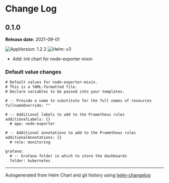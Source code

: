 # Change Log

## 0.1.0

**Release date:** 2021-09-01

![AppVersion: 1.2.2](https://img.shields.io/static/v1?label=AppVersion&message=1.2.2&color=success&logo=)
![Helm: v3](https://img.shields.io/static/v1?label=Helm&message=v3&color=informational&logo=helm)

- Add: init chart for node-exporter mixin

### Default value changes

```diff
# Default values for node-exporter-mixin.
# This is a YAML-formatted file.
# Declare variables to be passed into your templates.

# -- Provide a name to substitute for the full names of resources
fullnameOverride: ""

# -- Additional labels to add to the Prometheus rules
additionalLabels: {}
  # app: node-exporter

# -- Additional annotations to add to the Prometheus rules
additionalAnnotations: {}
  # role: monitoring

grafana:
  # -- Grafana folder in which to store the dashboards
  folder: kubernetes
```

---

Autogenerated from Helm Chart and git history using [helm-changelog](https://github.com/mogensen/helm-changelog)
